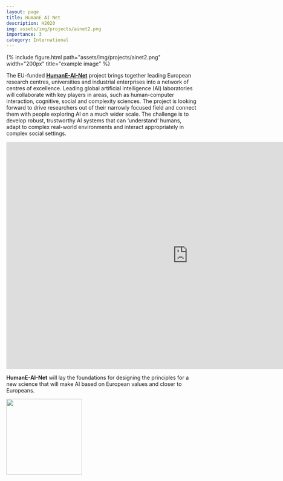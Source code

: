 ```yaml
---
layout: page
title: HumanE AI Net
description: H2020
img: assets/img/projects/ainet2.png
importance: 3
category: International
---
```



<div class="row">
    <div class="col-sm mt-3 mt-md-0">
      {% include figure.html path="assets/img/projects/ainet2.png" width="200px" title="example image" %}
    </div>
</div>

The EU-funded <a href="https://www.humane-ai.eu/">**HumanE-AI-Net**</a> project brings together leading European research centres, universities and industrial enterprises into a network of centres of excellence. 
Leading global artificial intelligence (AI) laboratories will collaborate with key players in areas, such as human-computer interaction, cognitive, social and complexity sciences. 
The project is looking forward to drive researchers out of their narrowly focused field and connect them with people exploring AI on a much wider scale. 
The challenge is to develop robust, trustworthy AI systems that can ‘understand’ humans, adapt to complex real-world environments and interact appropriately in complex social settings. 

<iframe width="960" height="600" src="https://www.youtube.com/embed/HZWQOyddBBc" title="HumaneAI - A Network of European Human - Centered Artificial Intelligence laboratories" frameborder="0" allow="accelerometer; autoplay; clipboard-write; encrypted-media; gyroscope; picture-in-picture" allowfullscreen></iframe>

**HumanE-AI-Net** will lay the foundations for designing the principles for a new science that will make AI based on European values and closer to Europeans.

<div class="col-sm mt-3 mt-md-0">
        <a href="https://cordis.europa.eu/project/id/952026/"><img src="https://cordis.europa.eu/assets/img/logo-ec-en.svg" width="200px"/></a>
</div>
